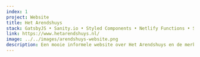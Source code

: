 ```yaml
---
index: 1
project: Website
title: Het Arendshuys
stack: GatsbyJS • Sanity.io • Styled Components • Netlify Functions • Sketch • JAMstack
link: https://www.hetarendshuys.nl/
image: ../../images/arendshuys-website.png
description: Een mooie informele website over Het Arendshuys en de merken die zij verkoopt in haar prachtige winkel. Het design en website is geheel door mijzelf ontworpen.
---
```

